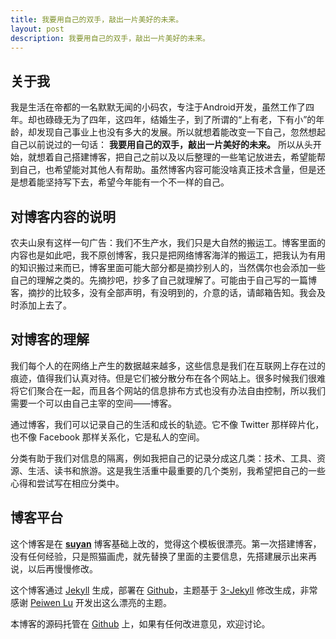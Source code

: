 ```yaml
---
title: 我要用自己的双手，敲出一片美好的未来。
layout: post
description: 我要用自己的双手，敲出一片美好的未来。
---
```


## 关于我

我是生活在帝都的一名默默无闻的小码农，专注于Android开发，虽然工作了四年。却也碌碌无为了四年，这四年，结婚生子，到了所谓的“上有老，下有小”的年龄，却发现自己事业上也没有多大的发展。所以就想着能改变一下自己，忽然想起自己以前说过的一句话： **我要用自己的双手，敲出一片美好的未来。** 所以从头开始，就想着自己搭建博客，把自己之前以及以后整理的一些笔记放进去，希望能帮到自己，也希望能对其他人有帮助。虽然博客内容可能没啥真正技术含量，但是还是想着能坚持写下去，希望今年能有一个不一样的自己。

## 对博客内容的说明
农夫山泉有这样一句广告：我们不生产水，我们只是大自然的搬运工。博客里面的内容也是如此吧，我不原创博客，我只是把网络博客海洋的搬运工，把我认为有用的知识搬过来而已，博客里面可能大部分都是摘抄别人的，当然偶尔也会添加一些自己的理解之类的。先摘抄吧，抄多了自己就理解了。可能由于自己写的一篇博客，摘抄的比较多，没有全部声明，有没明到的，介意的话，请邮箱告知。我会及时添加上去了。

## 对博客的理解

我们每个人的在网络上产生的数据越来越多，这些信息是我们在互联网上存在过的痕迹，值得我们认真对待。但是它们被分散分布在各个网站上。很多时候我们很难将它们聚合在一起，而且各个网站的信息排布方式也没有办法自由控制，所以我们需要一个可以由自己主宰的空间——博客。

通过博客，我们可以记录自己的生活和成长的轨迹。它不像 Twitter 那样碎片化，也不像 Facebook 那样关系化，它是私人的空间。

分类有助于我们对信息的隔离，例如我把自己的记录分成这几类：技术、工具、资源、生活、读书和旅游。这是我生活重中最重要的几个类别，我希望把自己的一些心得和尝试写在相应分类中。

## 博客平台

这个博客是在 **[suyan](https://github.com/suyan/suyan.github.io)** 博客基础上改的，觉得这个模板很漂亮。第一次搭建博客，没有任何经验，只是照猫画虎，就先替换了里面的主要信息，先搭建展示出来再说，以后再慢慢修改。

这个博客通过 [Jekyll](http://jekyllrb.com/) 生成，部署在 [Github](https://pages.github.com)，主题基于 [3-Jekyll](https://github.com/P233/3-Jekyll) 修改生成，非常感谢 [Peiwen Lu](https://github.com/P233) 开发出这么漂亮的主题。

本博客的源码托管在 [Github](https://github.com/hoyouly/hoyouly.github.io) 上，如果有任何改进意见，欢迎讨论。
